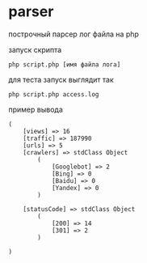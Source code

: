 # parser
построчный парсер лог файла на php 

запуск скрипта 
  ```
  php script.php [имя файла лога]
```
для теста запуск выглядит так 
  ```
 php script.php access.log
 ```
пример вывода 
 
 
```  stdClass Object
(
    [views] => 16
    [traffic] => 187990
    [urls] => 5
    [crawlers] => stdClass Object
        (
            [Googlebot] => 2
            [Bing] => 0
            [Baidu] => 0
            [Yandex] => 0
        )

    [statusCode] => stdClass Object
        (
            [200] => 14
            [301] => 2
        )

) 
